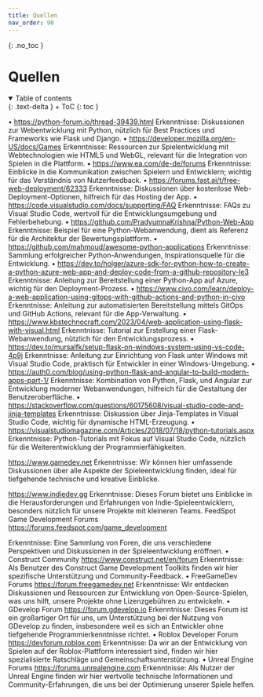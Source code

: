 ```yaml
---
title: Quellen
nav_order: 90
---
```



{: .no_toc }


# Quellen

<details open markdown="block">
{: .text-delta }
<summary>Table of contents</summary>
+ ToC
{: toc }
</details>

•  https://python-forum.io/thread-39439.html
Erkenntnisse: Diskussionen zur Webentwicklung mit Python, nützlich für Best Practices und Frameworks wie Flask und Django.
•  https://developer.mozilla.org/en-US/docs/Games
Erkenntnisse: Ressourcen zur Spielentwicklung mit Webtechnologien wie HTML5 und WebGL, relevant für die Integration von Spielen in die Plattform.
•  https://www.ea.com/de-de/forums
Erkenntnisse: Einblicke in die Kommunikation zwischen Spielern und Entwicklern; wichtig für das Verständnis von Nutzerfeedback.
•  https://forums.fast.ai/t/free-web-deployment/62333
Erkenntnisse: Diskussionen über kostenlose Web-Deployment-Optionen, hilfreich für das Hosting der App.
•  https://code.visualstudio.com/docs/supporting/FAQ
Erkenntnisse: FAQs zu Visual Studio Code, wertvoll für die Entwicklungsumgebung und Fehlerbehebung.
•  https://github.com/PradyumnaKrishna/Python-Web-App
Erkenntnisse: Beispiel für eine Python-Webanwendung, dient als Referenz für die Architektur der Bewertungsplattform.
•  https://github.com/mahmoud/awesome-python-applications
Erkenntnisse: Sammlung erfolgreicher Python-Anwendungen, Inspirationsquelle für die Entwicklung.
•  https://dev.to/holger/azure-sdk-for-python-how-to-create-a-python-azure-web-app-and-deploy-code-from-a-github-repository-le3
Erkenntnisse: Anleitung zur Bereitstellung einer Python-App auf Azure, wichtig für den Deployment-Prozess.
•  https://www.civo.com/learn/deploy-a-web-application-using-gitops-with-github-actions-and-python-in-civo
Erkenntnisse: Anleitung zur automatisierten Bereitstellung mittels GitOps und GitHub Actions, relevant für die App-Verwaltung.
•  https://www.kbstechnocraft.com/2023/04/web-application-using-flask-with-visual.html
Erkenntnisse: Tutorial zur Erstellung einer Flask-Webanwendung, nützlich für den Entwicklungsprozess.
•  https://dev.to/mursalfk/setup-flask-on-windows-system-using-vs-code-4p9j
Erkenntnisse: Anleitung zur Einrichtung von Flask unter Windows mit Visual Studio Code, praktisch für Entwickler in einer Windows-Umgebung.
•  https://auth0.com/blog/using-python-flask-and-angular-to-build-modern-apps-part-1/
Erkenntnisse: Kombination von Python, Flask, und Angular zur Entwicklung moderner Webanwendungen, hilfreich für die Gestaltung der Benutzeroberfläche.
•  https://stackoverflow.com/questions/60175608/visual-studio-code-and-jinja-templates
Erkenntnisse: Diskussion über Jinja-Templates in Visual Studio Code, wichtig für dynamische HTML-Erzeugung.
•  https://visualstudiomagazine.com/Articles/2018/07/18/python-tutorials.aspx
Erkenntnisse: Python-Tutorials mit Fokus auf Visual Studio Code, nützlich für die Weiterentwicklung der Programmierfähigkeiten.

https://www.gamedev.net
Erkenntnisse: Wir können hier umfassende Diskussionen über alle Aspekte der Spieleentwicklung finden, ideal für tiefgehende technische und kreative Einblicke.

https://www.indiedev.gg
Erkenntnisse: Dieses Forum bietet uns Einblicke in die Herausforderungen und Erfahrungen von Indie-Spieleentwicklern, besonders nützlich für unsere Projekte mit kleineren Teams.
FeedSpot Game Development Forums
https://forums.feedspot.com/game_development

Erkenntnisse: Eine Sammlung von Foren, die uns verschiedene Perspektiven und Diskussionen in der Spieleentwicklung eröffnen.
•  Construct Community
https://www.construct.net/en/forum
Erkenntnisse: Als Benutzer des Construct Game Development Toolkits finden wir hier spezifische Unterstützung und Community-Feedback.
•  FreeGameDev Forums
https://forum.freegamedev.net
Erkenntnisse: Wir entdecken Diskussionen und Ressourcen zur Entwicklung von Open-Source-Spielen, was uns hilft, unsere Projekte ohne Lizenzgebühren zu entwickeln.
•  GDevelop Forum
https://forum.gdevelop.io
Erkenntnisse: Dieses Forum ist ein großartiger Ort für uns, um Unterstützung bei der Nutzung von GDevelop zu finden, insbesondere weil es sich an Entwickler ohne tiefgehende Programmierkenntnisse richtet.
•  Roblox Developer Forum
https://devforum.roblox.com
Erkenntnisse: Da wir an der Entwicklung von Spielen auf der Roblox-Plattform interessiert sind, finden wir hier spezialisierte Ratschläge und Gemeinschaftsunterstützung.
•  Unreal Engine Forums
https://forums.unrealengine.com
Erkenntnisse: Als Nutzer der Unreal Engine finden wir hier wertvolle technische Informationen und Community-Erfahrungen, die uns bei der Optimierung unserer Spiele helfen.